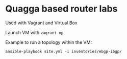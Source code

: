 # Quagga based router labs

Used with Vagrant and Virtual Box

Launch VM with `vagrant up`

Example to run a topology within the VM:

`ansible-playbook site.yml -i inventories/ebgp-ibgp/`